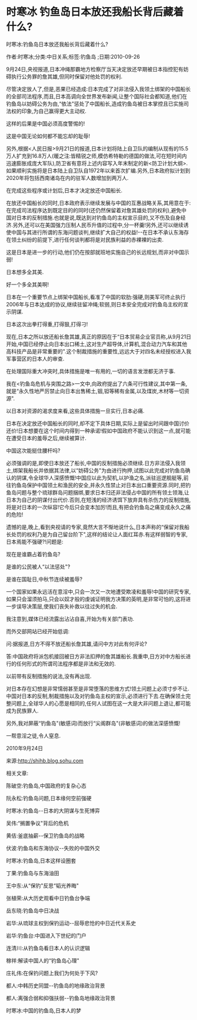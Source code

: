 # 时寒冰  钓鱼岛日本放还我船长背后藏着什么?    
    
时寒冰:钓鱼岛日本放还我船长背后藏着什么?    
作者:时寒冰;分类:中日关系;标签:钓鱼岛 ;日期:2010-09-26    
9月24日,央视报道,日本冲绳那霸地方检察厅当天决定放还早期被日本指控犯有妨碍执行公务罪的詹其雄,但同时保留对他处罚的权利.    
尽管决定放人了,但是,恶果已经造成:日本完成了对非法侵入我领土绑架的中国船长的全部司法程序,而且,日本高调向全世界发布新闻,让整个国际社会都知道,他们在钓鱼岛以妨碍公务为由,“依法"惩处了中国船长,造成钓鱼岛被日本掌控且已实施司法权的印象,为自己赢得更大主动权.    
这样的后果是中国必须高度警惕的!    
这是中国无论如何都不能忘却的耻辱!    
另外,根据<人民日报>9月21日的报道,日本计划将陆上自卫队的编制从现有的15.5万人扩充到16.8万人(暖之注:皆精锐之师,模仿希特勒的德国的做法,可在短时间内迅速膨胀成庞大军队),防卫省有意将上述内容写入年末制定的新<防卫计划大纲>.如果顺利实施将是日本陆上自卫队自1972年以来首次扩编.另外,日本政府拟计划到2020年将包括西南诸岛在内的驻军人数增加到两万人.    
在完成这些程序或计划后,日本才决定放还中国船长.    
在放还中国船长的同时,日本政府表示继续发展与中国的互惠战略关系,其用意在于:在完成司法程序达到既定目的的同时(还仍然保留着对詹其雄处罚的权利),避免中国对日本的反制措施.也就是说,既达到对钓鱼岛的主权宣示目的,又不伤及自身经济.另外,还可以在美国强力压制人民币升值的过程中,分一杯羹!另外,还可以继续诱使中国与其进行所谓的东海问题谈判,继续扩大自己的权益!--在日本不承认东海存在领土纠纷的前提下,进行任何谈判都将是对民族利益的赤裸裸的出卖.    
这是日本是进一步的行动,他们仍在按部就班地实施自己的长远规划,而非对中国示弱!    
日本想多全其美.    
好一个多全其美啊!    
日本在一个重要节点上绑架中国船长,看准了中国的软肋:强硬,则美军可终止执行2006年与日本达成的协议,继续驻留冲绳;软弱,则日本安全完成对钓鱼岛主权的宣示阴谋.    
日本这次出拳打得重,打得狠,打得刁!    
现在,日本之所以放还船长詹其雄,真正的原因在于“日本贸易企业官员称,从9月21日开始,中国已经停止向日本出口稀土,这对生产超导体,计算机,混合动力汽车和其他高科技产品是非常重要的".这个制裁措施的重要性,远远大于对四名未经授权进入我军事营区的日本人的审查.    
在处理国际重大冲突时,具体措施是唯一有用的,一切的语言发泄都无济于事.    
我在<钓鱼岛危机与突围之路>一文中,向政府提出了六条可行性建议,其中第一条,就是“永久性地严厉禁止向日本出售稀土,铟,钽等稀有金属,以及煤炭,木材等一切资源".    
以日本对资源的渴求度来看,这些具体措施一旦实行,日本必痛.    
日本在决定放还中国船长的同时,却不定下具体日期,实际上是留出时间跟中国讨价还价!日本想要在这个时间内得到一种承诺!假如中国政府不能认识到这一点,就可能在遭受日本的羞辱之后,继续被算计.    
中国这次能挺住腰杆吗?    
必须强调的是,即使日本放还了船长,中国的反制措施必须继续.日方非法侵入我领土,绑架我船长并依据其法律,以“妨碍公务"为由进行拘押,试图以此完成对钓鱼岛确认的阴谋,令全球华人深感愤慨!中国应以此为契机,以护渔之名,派驻巡逻舰艇等,前往钓鱼岛保护中国领土和渔民的安全,并永久性禁止对日本出口重要资源.同时,把钓鱼岛问题与整个琉球群岛问题捆绑,要求日本归还非法侵占中国的所有领土领海,让日本为自己的阴谋付出代价.否则,在短浅的经济诱饵下放弃具有杀伤力的反制措施,将是对日本的一次纵容!它今后只会变本加厉!而且,有把会钓鱼岛之痛变成永久之痛的危险!    
遗憾的是,晚上,看到央视请的专家,竟然大言不惭地说什么,日本声称的“保留对我船长处罚的权利乃是为自己留台阶下",这样的结论让人面红耳赤.有这样弱智的专家,日本焉能不强硬?!问题是:    
现在是谁霸占着钓鱼岛?    
是谁的公民被人“以法惩处"?    
是谁在国耻日,中秋节连续被羞辱?    
一个国家如果永远活在意淫中,只会一次又一次地遭受欺凌和羞辱!中国的研究专家,如果只会溜须拍马,只会以奴才般的虔诚证明我方决策的英明,是非常可怕的,这将进一步误导决策层,使我们丧失补救以往过失的机会.    
我注意到,媒体已经流露出沾沾自喜,开始为有关部门表功.    
而外交部网站已经开始低调:    
问:据报道,日方不得不放还船长詹其雄,请问中方对此有何评论?    
答:中国政府将派包机接回被日方非法扣押的詹其雄船长.我重申,日方对中方船长进行的任何形式的所谓司法程序都是非法和无效的.    
以前带有反制措施的说法,没有再出现.    
对日本存在幻想是非常懦弱甚至是非常堕落的思维方式!领土问题上必须寸步不让.中国对日本的反制,制裁措施以及对钓鱼岛主权的宣示,必须进行下去.在确保领土完整问题上,全球华人的心愿是相同的,任何人试图在这一大是大非问题上退让,都可能成为民族罪人.    
另外,我对屏蔽“钓鱼岛"(敏感词)而放行“尖阁群岛"(非敏感词)的做法深感愤慨!    
一帮意淫之徒,令人窒息.    
2010年9月24日    
来源:http://shihb.blog.sohu.com    
    
相关文章:    
陈破空:钓鱼岛,中国政府的复杂心态    
阮永松:钓鱼岛问题,日本缘何空前强硬    
时寒冰:钓鱼岛--日本的大阴谋与生死博弈    
吴伟:“搁置争议"背后的危机    
黄佶:釜底抽薪--保卫钓鱼岛的战略    
伏波:钓鱼岛和东海协议--失败的中国外交    
时寒冰:钓鱼岛,日本这样设圈套    
丁果:钓鱼岛与东海油田    
王中东:从“保钓"反思“韬光养晦"    
张植荣:从大历史观看中日钓鱼台争端    
岳东晓:钓鱼岛中日决战    
岩华:从琉球主权到保钓运动--屈辱悲怆的中日近代关系史    
岩华:钓鱼台:中国进入下世纪的门户    
连清川:从钓鱼岛看日本人的认识逻辑    
稼祥:解读中国人的“钓鱼岛心理"    
庄礼伟:在保钓问题上我们为何处于下风?    
都人:中韩历史同盟--钓鱼岛的地缘政治背景    
都人:离强合弱和抑强扶弱--钓鱼岛地缘政治背景    
时寒冰:中国的钓鱼岛,日本人的梦